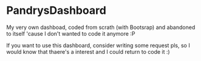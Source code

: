 # PandrysDashboard
My very own dashboad, coded from scrath (with Bootsrap) and abandoned to itself 'cause I don't wanted to code it anymore :P

If you want to use this dashboard, consider writing some request pls, so I would know that thaere's a interest and I could return to code it :)

